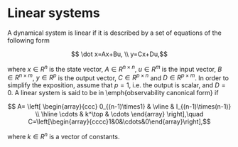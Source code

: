 # Linear systems

A dynamical system is linear if it is described by a set of equations of the
following form
```math
    \dot x=Ax+Bu, \\
    y=Cx+Du,
```
where
$x\in R^n$ is the state vector, $A\in R^{n\times n}$,
$u\in R^m$ is the input vector, $B\in R^{n\times m}$,
$y\in R^p$ is the output vector, $C\in R^{p\times n}$
and $D\in R^{p\times m}$.
In order to simplify the exposition, assume that $p=1$, i.e. the output is
scalar, and $D=0$.
A linear system is said to be in \emph{observability canonical form} if
```math
    A=
    \left[
    \begin{array}{ccc}
        0_{(n-1)\times1} & \vline & I_{(n-1)\times(n-1)} \\
        \hline
        \cdots & k^\top & \cdots
    \end{array}
    \right],\quad
    C=\left[\begin{array}{cccc}1&0&\cdots&0\end{array}\right],
```
where $k\in R^n$ is a vector of constants.
